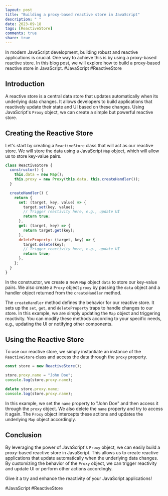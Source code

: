 ```yaml
---
layout: post
title: "Building a proxy-based reactive store in JavaScript"
description: " "
date: 2023-09-18
tags: [ReactiveStore]
comments: true
share: true
---
```


In modern JavaScript development, building robust and reactive applications is crucial. One way to achieve this is by using a proxy-based reactive store. In this blog post, we will explore how to build a proxy-based reactive store in JavaScript. #JavaScript #ReactiveStore

## Introduction

A reactive store is a central data store that updates automatically when its underlying data changes. It allows developers to build applications that reactively update their state and UI based on these changes. Using JavaScript's `Proxy` object, we can create a simple but powerful reactive store.

## Creating the Reactive Store

Let's start by creating a `ReactiveStore` class that will act as our reactive store. We will store the data using a JavaScript `Map` object, which will allow us to store key-value pairs.

```javascript
class ReactiveStore {
  constructor() {
    this.data = new Map();
    this.proxy = new Proxy(this.data, this.createHandler());
  }

  createHandler() {
    return {
      set: (target, key, value) => {
        target.set(key, value);
        // Trigger reactivity here, e.g., update UI
        return true;
      },
      get: (target, key) => {
        return target.get(key);
      },
      deleteProperty: (target, key) => {
        target.delete(key);
        // Trigger reactivity here, e.g., update UI
        return true;
      },
    };
  }
}
```

In the constructor, we create a new `Map` object `data` to store our key-value pairs. We also create a `Proxy` object `proxy` by passing the `data` object and a handler object returned from the `createHandler` method.

The `createHandler` method defines the behavior for our reactive store. It sets up the `set`, `get`, and `deleteProperty` traps to handle changes to our store. In this example, we are simply updating the `Map` object and triggering reactivity. You can modify these methods according to your specific needs, e.g., updating the UI or notifying other components.

## Using the Reactive Store

To use our reactive store, we simply instantiate an instance of the `ReactiveStore` class and access the data through the `proxy` property.

```javascript
const store = new ReactiveStore();

store.proxy.name = "John Doe";
console.log(store.proxy.name);

delete store.proxy.name;
console.log(store.proxy.name);
```

In this example, we set the `name` property to "John Doe" and then access it through the `proxy` object. We also delete the `name` property and try to access it again. The `Proxy` object intercepts these actions and updates the underlying `Map` object accordingly.

## Conclusion

By leveraging the power of JavaScript's `Proxy` object, we can easily build a proxy-based reactive store in JavaScript. This allows us to create reactive applications that update automatically when the underlying data changes. By customizing the behavior of the `Proxy` object, we can trigger reactivity and update UI or perform other actions accordingly.

Give it a try and enhance the reactivity of your JavaScript applications!

#JavaScript #ReactiveStore